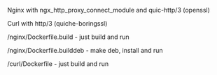 Nginx with ngx_http_proxy_connect_module and quic-http/3 (openssl)

Curl with http/3 (quiche-boringssl)

/nginx/Dockerfile.build - just build and run

/nginx/Dockerfile.builddeb - make deb, install and run

/curl/Dockerfile - just build and run

